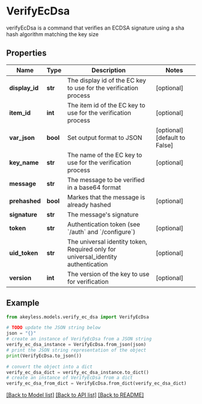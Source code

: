 # VerifyEcDsa

verifyEcDsa is a command that verifies an ECDSA signature using a sha hash algorithm matching the key size

## Properties

Name | Type | Description | Notes
------------ | ------------- | ------------- | -------------
**display_id** | **str** | The display id of the EC key to use for the verification process | [optional] 
**item_id** | **int** | The item id of the EC key to use for the verification process | [optional] 
**var_json** | **bool** | Set output format to JSON | [optional] [default to False]
**key_name** | **str** | The name of the EC key to use for the verification process | [optional] 
**message** | **str** | The message to be verified in a base64 format | 
**prehashed** | **bool** | Markes that the message is already hashed | [optional] 
**signature** | **str** | The message&#39;s signature | 
**token** | **str** | Authentication token (see &#x60;/auth&#x60; and &#x60;/configure&#x60;) | [optional] 
**uid_token** | **str** | The universal identity token, Required only for universal_identity authentication | [optional] 
**version** | **int** | The version of the key to use for verification | [optional] 

## Example

```python
from akeyless.models.verify_ec_dsa import VerifyEcDsa

# TODO update the JSON string below
json = "{}"
# create an instance of VerifyEcDsa from a JSON string
verify_ec_dsa_instance = VerifyEcDsa.from_json(json)
# print the JSON string representation of the object
print(VerifyEcDsa.to_json())

# convert the object into a dict
verify_ec_dsa_dict = verify_ec_dsa_instance.to_dict()
# create an instance of VerifyEcDsa from a dict
verify_ec_dsa_from_dict = VerifyEcDsa.from_dict(verify_ec_dsa_dict)
```
[[Back to Model list]](../README.md#documentation-for-models) [[Back to API list]](../README.md#documentation-for-api-endpoints) [[Back to README]](../README.md)


